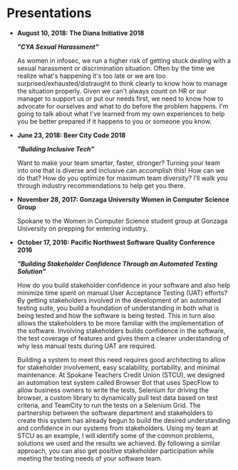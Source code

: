 # Presentations #

* **August 10, 2018: The Diana Initiative 2018**

	***"CYA Sexual Harassment"***
	
	As women in infosec, we run a higher risk of getting stuck dealing with a sexual harassment or discrimination situation. Often by the time we realize what's happening it's too late or we are too surprised/exhausted/distraught to think clearly to know how to manage the situation properly. Given we can't always count on HR or our manager to support us or put our needs first, we need to know how to advocate for ourselves and what to do before the problem happens. I'm going to talk about what I've learned from my own experiences to help you be better prepared if it happens to you or someone you know.

* **June 23, 2018: Beer City Code 2018**

	***"Building Inclusive Tech"***

	Want to make your team smarter, faster, stronger? Turning your team into one that is diverse and inclusive can accomplish this! How can we do that? How do you optimize for maximum team diversity? I’ll walk you through industry recommendations to help get you there.

* **November 28, 2017: Gonzaga University Women in Computer Science Group**

	Spokane to the Women in Computer Science student group at Gonzaga University on prepping for entering industry.

* **October 17, 2016: Pacific Northwest Software Quality Conference 2016**

	***"Building Stakeholder Confidence Through an Automated Testing Solution"***

	How do you build stakeholder confidence in your software and also help minimize time spent on manual
	User Acceptance Testing (UAT) efforts? By getting stakeholders involved in the development of an
	automated testing suite, you build a foundation of understanding in both what is being tested and how the
	software is being tested. This in turn also allows the stakeholders to be more familiar with the
	implementation of the software. Involving stakeholders builds confidence in the software, the test
	coverage of features and gives them a clearer understanding of why less manual tests during UAT are
	required.

	Building a system to meet this need requires good architecting to allow for stakeholder involvement, easy
	scalability, portability, and minimal maintenance. At Spokane Teachers Credit Union (STCU), we
	designed an automation test system called Browser Bot that uses SpecFlow to allow business owners to
	write the tests, Selenium for driving the browser, a custom library to dynamically pull test data based on
	test criteria, and TeamCity to run the tests on a Selenium Grid. The partnership between the software
	department and stakeholders to create this system has already begun to build the desired understanding
	and confidence in our systems from stakeholders. Using my team at STCU as an example, I will identify
	some of the common problems, solutions we used and the results we achieved. By following a similar
	approach, you can also get positive stakeholder participation while meeting the testing needs of your
	software team.
